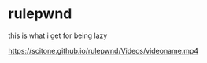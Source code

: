 # rulepwnd
this is what i get for being lazy


https://scitone.github.io/rulepwnd/Videos/videoname.mp4
